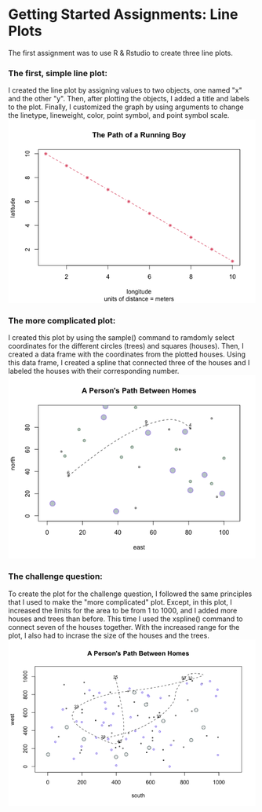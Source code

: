 # Getting Started Assignments: Line Plots
The first assignment was to use R & Rstudio to create three line plots.


### The first, simple line plot:
I created the line plot by assigning values to two objects, one named "x" and the other "y". Then, after plotting the objects, I added a title and labels to the plot. Finally, I customized the graph by using arguments to change the linetype, lineweight, color, point symbol, and point symbol scale.
![](first_line_plot.png)


### The more complicated plot:
I created this plot by using the sample() command to ramdomly select coordinates for the different circles (trees) and squares (houses). Then, I created a data frame with the coordinates from the plotted houses. Using this data frame, I created a spline that connected three of the houses and I labeled the houses with their corresponding number.
![](more_complicated_plot.png)


### The challenge question:
To create the plot for the challenge question, I followed the same principles that I used to make the "more complicated" plot. Except, in this plot, I increased the limits for the area to be from 1 to 1000, and I added more houses and trees than before. This time I used the xspline() command to connect seven of the houses together. With the increased range for the plot, I also had to incrase the size of the houses and the trees.
![](challenge_question_plot.png)

